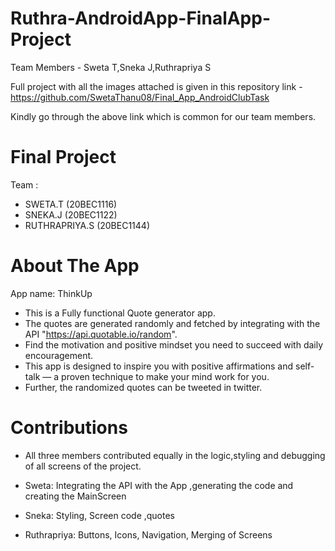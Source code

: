 # Ruthra-AndroidApp-FinalApp-Project

Team Members - Sweta T,Sneka J,Ruthrapriya S

Full project with all the images attached is given in this repository link - https://github.com/SwetaThanu08/Final_App_AndroidClubTask

Kindly go through the above link which is common for our team members.

# Final Project

Team :
- SWETA.T (20BEC1116)
- SNEKA.J (20BEC1122)
- RUTHRAPRIYA.S (20BEC1144)

<h1>About The App</h1>

App name: ThinkUp

- This is a Fully functional Quote generator app.
- The quotes are generated randomly and fetched by integrating with the API "https://api.quotable.io/random".
- Find the motivation and positive mindset you need to succeed with daily encouragement.
- This app is designed to inspire you with positive affirmations and self-talk — a proven technique to make your mind work for you.
- Further, the randomized quotes can be tweeted in twitter.


<h1> Contributions </h1>

- All three members contributed equally in the logic,styling and debugging of all screens of the project.

- Sweta: Integrating the API with the App ,generating the code and creating the MainScreen
- Sneka: Styling, Screen code ,quotes
- Ruthrapriya: Buttons, Icons, Navigation, Merging of Screens


